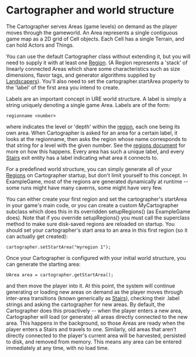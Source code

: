 # Cartographer and world structure

The Cartographer serves Areas (game levels) on demand as the player moves through the gameworld. An Area represents a single contiguous game map as a 2D grid of Cell objects. Each Cell has a single Terrain, and can hold Actors and Things.

You can use the default Cartographer class without extending it, but you will need to supply it with at least one [Region](Regions.md). (A Region represents a 'stack' of linearly connected Areas which share some characteristics such as size dimensions, flavor tags, and generator algorithms supplied by [Landscapers](Landscaper.md)).  You'll also need to set
the cartographer.startArea property to the 'label' of the first area you intend to create.

Labels are an important concept in URE world structure.  A label is simply a string uniquely denoting a single game Area.  Labels are of the form:
```
regionname <number>
```
where <number> indicates the level or 'depth' within the [region](Regions.md), each one being its own area.  When Cartographer is asked for
an area for a certain label, it looks at the regionname, then asks the region whose name corresponds to that string for
a level with the given number.  See the [regions document](doc/Regions.md) for more on how this happens.  Every area has
such a unique label, and every [Stairs](Stairs.md) exit entity has a label indicating what area it connects to.

For a predefined world structure, you can simply generate all of your [Regions](Regions.md) on Cartographer startup, but
don't limit yourself to this concept.  In ExampleGame, most of the regions are generated dynamically at runtime -- some
runs might have many caverns, some might have very few.

You can either create your first region and set the cartographer's startArea in your game's main code, or you can create
a custom MyCartographer subclass which does this in its overridden setupRegions() (as ExampleGame does).  Note that if you override setupRegions() you must call the superclass method to make sure disk-saved regions are reloaded on startup.  You
should set your cartographer's start area to an area in this first region (so it can actually get created):
```
cartographer.setStartArea("myregion 1");
```
Once your Cartographer is configured with your initial world structure, you can generate the starting area:
```
UArea area = cartographer.getStartArea();
```
and then move the player into it.  At this point, the system will continue generating or loading new areas on demand as the
player moves through inter-area transitions (known generically as [Stairs](Stairs.md)), checking their .label strings
and asking the cartographer for new areas.  By default, the Cartographer does this proactively -- when the player enters a
new area, Cartographer will load (or generate) all areas directly connected to the new area.  This happens in the background,
so those Areas are ready when the player enters a Stairs and travels to one.  Similarly, old areas that aren't directly
connected to the player's current area will be harvested, persisted to disk, and removed from memory.  This means any area
can be entered immediately at any time, with no load time.

